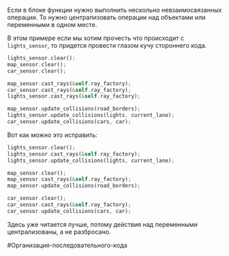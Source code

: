 Если в блоке функции нужно выполнить нескольно невзаимосвязанных операции. То нужно централизовать операции над объектами или переменными в одном месте.

В этом примере если мы хотим прочесть что происходит с `lights_sensor`, то придется провести глазом кучу стороннего кода. 
```rust
lights_sensor.clear();
map_sensor.clear();
car_sensor.clear();

map_sensor.cast_rays(&self.ray_factory);
car_sensor.cast_rays(&self.ray_factory);
lights_sensor.cast_rays(&self.ray_factory);

map_sensor.update_collisions(road_borders);
lights_sensor.update_collisions(lights, current_lane);
car_sensor.update_collisions(cars, car);
```

Вот как можно это исправить:
```rust
lights_sensor.clear();
lights_sensor.cast_rays(&self.ray_factory);
lights_sensor.update_collisions(lights, current_lane);

map_sensor.clear();
map_sensor.cast_rays(&self.ray_factory);
map_sensor.update_collisions(road_borders);

car_sensor.clear();
car_sensor.cast_rays(&self.ray_factory);
car_sensor.update_collisions(cars, car);
```
Здесь уже читается лучше, потому действия над переменными централизованы, а не разбросано.

#Организация-последовательного-кода
